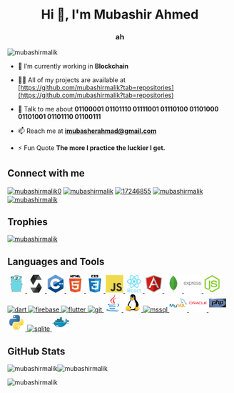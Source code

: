 

<h1 align="center">Hi 👋, I'm Mubashir Ahmed</h1>
<h3 align="center">ah</h3>



<p align="left"> <img src="https://komarev.com/ghpvc/?username=mubashirmalik&label=Profile%20views&color=0e75b6&style=flat" alt="mubashirmalik" /> </p>


- 🌱 I’m currently working in **Blockchain**

- 👨‍💻 All of my projects are available at [https://github.com/mubashirmalik?tab=repositories](https://github.com/mubashirmalik?tab=repositories)

- 💬 Talk to me about **01100001 01101110 01111001 01110100 01101000 01101001 01101110 01100111**

- 📫 Reach me at **imubasherahmad@gmail.com**

- ⚡ Fun Quote **The more I practice the luckier I get.**

<h2 align="left">Connect with me</h2>
<p align="left">
<a href="https://twitter.com/iMubashir0" target="blank"><img align="center" src="https://raw.githubusercontent.com/rahuldkjain/github-profile-readme-generator/master/src/images/icons/Social/twitter.svg" alt="mubashirmalik0" height="30" width="40" /></a>
<a href="https://www.linkedin.com/in/mubashir0/" target="blank"><img align="center" src="https://raw.githubusercontent.com/rahuldkjain/github-profile-readme-generator/master/src/images/icons/Social/linked-in-alt.svg" alt="mubashirmalik" height="30" width="40" /></a>
<a href="https://stackoverflow.com/users/11031049/mubashir-ahmed" target="blank"><img align="center" src="https://raw.githubusercontent.com/rahuldkjain/github-profile-readme-generator/master/src/images/icons/Social/stack-overflow.svg" alt="17246855" height="30" width="40" /></a>
<a href="https://fb.com/mubashirrrr" target="blank"><img align="center" src="https://raw.githubusercontent.com/rahuldkjain/github-profile-readme-generator/master/src/images/icons/Social/facebook.svg" alt="mubashirmalik" height="30" width="40" /></a>
<a href="https://instagram.com/mubashermalick" target="blank"><img align="center" src="https://raw.githubusercontent.com/rahuldkjain/github-profile-readme-generator/master/src/images/icons/Social/instagram.svg" alt="mubashirmalik" height="30" width="40" /></a>
</p>

<h2 align="left">Trophies</h2>
<p align="left"> <a href="https://github.com/ryo-ma/github-profile-trophy"><img src="https://github-profile-trophy.vercel.app/?username=mubashirmalik&theme=onestar" alt="mubashirmalik" /></a> </p>



<h2 align="left">Languages and Tools</h2>
<p align="left">
    <a href="https://go.dev/" target="_blank"> <img src="https://raw.githubusercontent.com/devicons/devicon/master/icons/go/go-original.svg" alt="golang" width="40" height="40"/> </a>
    <a href="https://docs.soliditylang.org/en/v0.8.15/" target="_blank"> <img src="https://raw.githubusercontent.com/devicons/devicon/master/icons/solidity/solidity-original.svg" alt="solidity" width="40" height="40"/> </a>
    <a href="https://www.w3schools.com/cpp/" target="_blank"> <img src="https://raw.githubusercontent.com/devicons/devicon/master/icons/cplusplus/cplusplus-original.svg" alt="cplusplus" width="40" height="40"/> </a>
     <a href="https://www.w3.org/html/" target="_blank"> <img src="https://raw.githubusercontent.com/devicons/devicon/master/icons/html5/html5-original-wordmark.svg" alt="html5" width="40" height="40"/> </a>
    <a href="https://www.w3schools.com/css/" target="_blank"> <img src="https://raw.githubusercontent.com/devicons/devicon/master/icons/css3/css3-original-wordmark.svg" alt="css3" width="40" height="40"/> </a>
    <a href="https://developer.mozilla.org/en-US/docs/Web/JavaScript" target="_blank"><img src="https://raw.githubusercontent.com/devicons/devicon/master/icons/javascript/javascript-original.svg" alt="javascript" width="40" height="40"/> </a>
     <a href="https://reactjs.org/" target="_blank"><img src="https://raw.githubusercontent.com/devicons/devicon/master/icons/react/react-original-wordmark.svg" alt="react" width="40" height="40"/> </a> 
     <a href="https://angular.io/" target="_blank"><img src="https://raw.githubusercontent.com/devicons/devicon/master/icons/angularjs/angularjs-original.svg" alt="angular" width="40" height="40"/> </a> 
        <a href="https://www.mongodb.com/" target="_blank"><img src="https://raw.githubusercontent.com/devicons/devicon/master/icons/mongodb/mongodb-original.svg" alt="mongodb" width="40" height="40"/> </a>
     <a href="https://expressjs.com/" target="_blank"><img src="https://raw.githubusercontent.com/devicons/devicon/master/icons/express/express-original-wordmark.svg" alt="mongodb" width="40" height="40"/> </a>
    <a href="https://nodejs.org" target="_blank"> <img src="https://raw.githubusercontent.com/devicons/devicon/master/icons/nodejs/nodejs-original.svg" alt="nodejs" width="40" height="40"/> </a>
    <a href="https://dart.dev" target="_blank"> <img src="https://www.vectorlogo.zone/logos/dartlang/dartlang-icon.svg" alt="dart" width="40" height="40"/> </a>
    <a href="https://firebase.google.com/" target="_blank"> <img src="https://www.vectorlogo.zone/logos/firebase/firebase-icon.svg" alt="firebase" width="40" height="40"/> </a> 
    <a href="https://flutter.dev" target="_blank"> <img src="https://www.vectorlogo.zone/logos/flutterio/flutterio-icon.svg" alt="flutter" width="40" height="40"/> </a> 
    <a href="https://git-scm.com/" target="_blank"> <img src="https://www.vectorlogo.zone/logos/git-scm/git-scm-icon.svg" alt="git" width="40" height="40"/> </a> 
    <a href="https://www.java.com" target="_blank"> <img src="https://raw.githubusercontent.com/devicons/devicon/master/icons/java/java-original.svg" alt="java" width="40" height="40"/> </a> 
    <a href="https://www.linux.org/" target="_blank"> <img src="https://raw.githubusercontent.com/devicons/devicon/master/icons/linux/linux-original.svg" alt="linux" width="40" height="40"/> </a> 
    <a href="https://www.microsoft.com/en-us/sql-server" target="_blank"> <img src="https://www.svgrepo.com/show/303229/microsoft-sql-server-logo.svg" alt="mssql" width="40" height="40"/> </a> 
    <a href="https://www.mysql.com/" target="_blank"> <img src="https://raw.githubusercontent.com/devicons/devicon/master/icons/mysql/mysql-original-wordmark.svg" alt="mysql" width="40" height="40"/> </a> 
    <a href="https://www.oracle.com/" target="_blank"> <img src="https://raw.githubusercontent.com/devicons/devicon/master/icons/oracle/oracle-original.svg" alt="oracle" width="40" height="40"/> </a> 
    <a href="https://www.php.net" target="_blank"> <img src="https://raw.githubusercontent.com/devicons/devicon/master/icons/php/php-original.svg" alt="php" width="40" height="40"/> </a>
    <a href="https://www.python.org" target="_blank"> <img src="https://raw.githubusercontent.com/devicons/devicon/master/icons/python/python-original.svg" alt="python" width="40" height="40"/> </a> 
    <a href="https://www.sqlite.org/" target="_blank"> <img src="https://www.vectorlogo.zone/logos/sqlite/sqlite-icon.svg" alt="sqlite" width="40" height="40"/> </a>
<a href="https://www.python.org" target="_blank"> <img src="https://raw.githubusercontent.com/devicons/devicon/master/icons/docker/docker-original.svg" alt="python" width="40" height="40"/> </a> </p>



<h2 align="left">GitHub Stats</h2>
<p><img align="left" src="https://github-readme-stats.vercel.app/api/top-langs?username=mubashirmalik&hide=jupyter%20notebook&show_icons=true&locale=en&layout=compact&theme=nord" alt="mubashirmalik" /></p>



<p>&nbsp;<img align="left" src="https://github-readme-stats.vercel.app/api?username=mubashirmalik&show_icons=true&locale=en&theme=nord" alt="mubashirmalik" /></p>



<p><img align="left" src="https://github-readme-streak-stats.herokuapp.com/?user=mubashirmalik&&theme=nord" alt="mubashirmalik" /></p>

